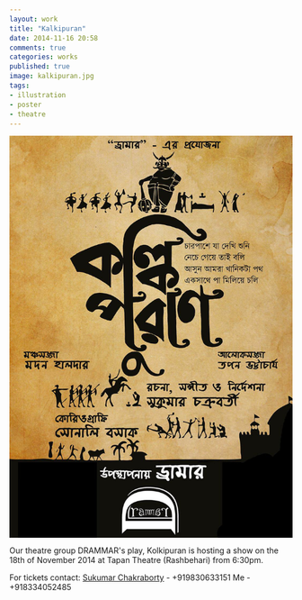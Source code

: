 ```yaml
---
layout: work
title: "Kalkipuran"
date: 2014-11-16 20:58
comments: true
categories: works
published: true
image: kalkipuran.jpg
tags:
- illustration
- poster
- theatre
---
```

<img src="/images/works/kalkipuran.jpg" align="middle"/>

Our theatre group DRAMMAR's play, Kolkipuran is hosting a show on the 18th of November 2014 at Tapan Theatre (Rashbehari) from 6:30pm.

For tickets contact:
[Sukumar Chakraborty](https://www.facebook.com/sukumar.chakraborty.127) - +919830633151
Me - +918334052485